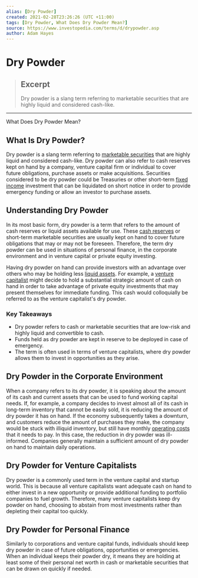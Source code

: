 ```yaml
---
alias: [Dry Powder]
created: 2021-02-28T23:26:26 (UTC +11:00)
tags: [Dry Powder, What Does Dry Powder Mean?]
source: https://www.investopedia.com/terms/d/drypowder.asp
author: Adam Hayes
---
```


# Dry Powder

> ## Excerpt
> Dry powder is a slang term referring to marketable securities that are highly liquid and considered cash-like.

---

What Does Dry Powder Mean?
## What Is Dry Powder?

Dry powder is a slang term referring to [marketable securities](https://www.investopedia.com/terms/m/marketablesecurities.asp) that are highly liquid and considered cash-like. Dry powder can also refer to cash reserves kept on hand by a company, venture capital firm or individual to cover future obligations, purchase assets or make acquisitions. Securities considered to be dry powder could be Treasuries or other short-term [fixed income](https://www.investopedia.com/terms/f/fixedincome.asp) investment that can be liquidated on short notice in order to provide emergency funding or allow an investor to purchase assets.

## Understanding Dry Powder

In its most basic form, dry powder is a term that refers to the amount of cash reserves or liquid assets available for use. These [cash reserves](https://www.investopedia.com/terms/c/cash-reserves.asp) or short-term marketable securities are usually kept on hand to cover future obligations that may or may not be foreseen. Therefore, the term dry powder can be used in situations of personal finance, in the corporate environment and in venture capital or private equity investing.

Having dry powder on hand can provide investors with an advantage over others who may be holding less [liquid assets](https://www.investopedia.com/terms/l/liquidasset.asp). For example, a [venture capitalist](https://www.investopedia.com/terms/v/venturecapitalist.asp) might decide to hold a substantial strategic amount of cash on hand in order to take advantage of private equity investments that may present themselves for immediate funding. This cash would colloquially be referred to as the venture capitalist's dry powder.

### Key Takeaways

-   Dry powder refers to cash or marketable securities that are low-risk and highly liquid and convertible to cash.
-   Funds held as dry powder are kept in reserve to be deployed in case of emergency.
-   The term is often used in terms of venture capitalists, where dry powder allows them to invest in opportunities as they arise.

## Dry Powder in the Corporate Environment

When a company refers to its dry powder, it is speaking about the amount of its cash and current assets that can be used to fund working capital needs. If, for example, a company decides to invest almost all of its cash in long-term inventory that cannot be easily sold, it is reducing the amount of dry powder it has on hand. If the economy subsequently takes a downturn, and customers reduce the amount of purchases they make, the company would be stuck with illiquid inventory, but still have monthly [operating costs](https://www.investopedia.com/terms/o/operating-cost.asp) that it needs to pay. In this case, the reduction in dry powder was ill-informed. Companies generally maintain a sufficient amount of dry powder on hand to maintain daily operations.

## Dry Powder for Venture Capitalists

Dry powder is a commonly used term in the venture capital and startup world. This is because all venture capitalists want adequate cash on hand to either invest in a new opportunity or provide additional funding to portfolio companies to fuel growth. Therefore, many venture capitalists keep dry powder on hand, choosing to abstain from most investments rather than depleting their capital too quickly.

## Dry Powder for Personal Finance

Similarly to corporations and venture capital funds, individuals should keep dry powder in case of future obligations, opportunities or emergencies. When an individual keeps their powder dry, it means they are holding at least some of their personal net worth in cash or marketable securities that can be drawn on quickly if needed.
